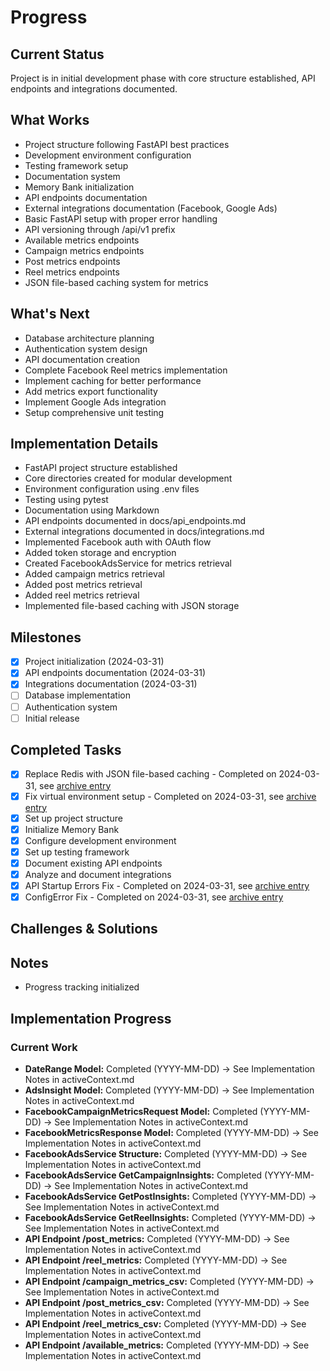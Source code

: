 # Progress

## Current Status

Project is in initial development phase with core structure established, API endpoints and integrations documented.

## What Works

- Project structure following FastAPI best practices
- Development environment configuration
- Testing framework setup
- Documentation system
- Memory Bank initialization
- API endpoints documentation
- External integrations documentation (Facebook, Google Ads)
- Basic FastAPI setup with proper error handling
- API versioning through /api/v1 prefix
- Available metrics endpoints
- Campaign metrics endpoints
- Post metrics endpoints
- Reel metrics endpoints
- JSON file-based caching system for metrics

## What's Next

- Database architecture planning
- Authentication system design
- API documentation creation
- Complete Facebook Reel metrics implementation
- Implement caching for better performance
- Add metrics export functionality
- Implement Google Ads integration
- Setup comprehensive unit testing

## Implementation Details

- FastAPI project structure established
- Core directories created for modular development
- Environment configuration using .env files
- Testing using pytest
- Documentation using Markdown
- API endpoints documented in docs/api_endpoints.md
- External integrations documented in docs/integrations.md
- Implemented Facebook auth with OAuth flow
- Added token storage and encryption
- Created FacebookAdsService for metrics retrieval
- Added campaign metrics retrieval
- Added post metrics retrieval
- Added reel metrics retrieval
- Implemented file-based caching with JSON storage

## Milestones

- [x] Project initialization (2024-03-31)
- [x] API endpoints documentation (2024-03-31)
- [x] Integrations documentation (2024-03-31)
- [ ] Database implementation
- [ ] Authentication system
- [ ] Initial release

## Completed Tasks

- [x] Replace Redis with JSON file-based caching - Completed on 2024-03-31, see [archive entry](../docs/archive/completed_tasks.md#task-replace-redis-with-json-file-based-cache-v10)
- [x] Fix virtual environment setup - Completed on 2024-03-31, see [archive entry](../docs/archive/completed_tasks.md#task-fix-virtual-environment-setup-v10)
- [x] Set up project structure
- [x] Initialize Memory Bank
- [x] Configure development environment
- [x] Set up testing framework
- [x] Document existing API endpoints
- [x] Analyze and document integrations
- [x] API Startup Errors Fix - Completed on 2024-03-31, see [archive entry](../docs/archive/completed_tasks.md#task-fix-api-startup-errors-v10)
- [x] ConfigError Fix - Completed on 2024-03-31, see [archive entry](../docs/archive/completed_tasks.md#task-fix-configerror-import-issue-v10)

## Challenges & Solutions

## Notes

- Progress tracking initialized

## Implementation Progress

### Current Work

- **DateRange Model:** Completed (YYYY-MM-DD) -> See Implementation Notes in activeContext.md
- **AdsInsight Model:** Completed (YYYY-MM-DD) -> See Implementation Notes in activeContext.md
- **FacebookCampaignMetricsRequest Model:** Completed (YYYY-MM-DD) -> See Implementation Notes in activeContext.md
- **FacebookMetricsResponse Model:** Completed (YYYY-MM-DD) -> See Implementation Notes in activeContext.md
- **FacebookAdsService Structure:** Completed (YYYY-MM-DD) -> See Implementation Notes in activeContext.md
- **FacebookAdsService GetCampaignInsights:** Completed (YYYY-MM-DD) -> See Implementation Notes in activeContext.md
- **FacebookAdsService GetPostInsights:** Completed (YYYY-MM-DD) -> See Implementation Notes in activeContext.md
- **FacebookAdsService GetReelInsights:** Completed (YYYY-MM-DD) -> See Implementation Notes in activeContext.md
- **API Endpoint /post_metrics:** Completed (YYYY-MM-DD) -> See Implementation Notes in activeContext.md
- **API Endpoint /reel_metrics:** Completed (YYYY-MM-DD) -> See Implementation Notes in activeContext.md
- **API Endpoint /campaign_metrics_csv:** Completed (YYYY-MM-DD) -> See Implementation Notes in activeContext.md
- **API Endpoint /post_metrics_csv:** Completed (YYYY-MM-DD) -> See Implementation Notes in activeContext.md
- **API Endpoint /reel_metrics_csv:** Completed (YYYY-MM-DD) -> See Implementation Notes in activeContext.md
- **API Endpoint /available_metrics:** Completed (YYYY-MM-DD) -> See Implementation Notes in activeContext.md
